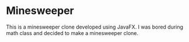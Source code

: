 # Minesweeper
This is a minesweeper clone developed using JavaFX.
I was bored during math class and decided to make a minesweeper clone.

